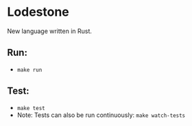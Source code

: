 # Lodestone

New language written in Rust.

## Run:
 - `make run`

## Test:
 - `make test`
 - Note: Tests can also be run continuously: `make watch-tests`
